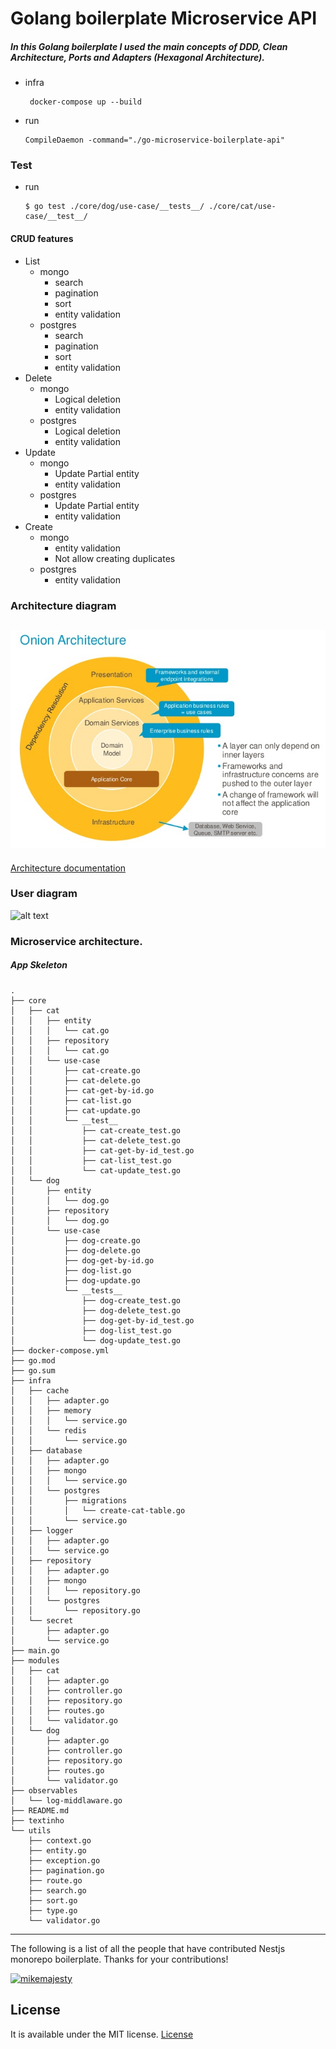 
# Golang boilerplate Microservice API

##### In this Golang boilerplate I used the main concepts of DDD, Clean Architecture, Ports and Adapters (Hexagonal Architecture).

- infra
  ```
   docker-compose up --build
  ```

- run

  ```
  CompileDaemon -command="./go-microservice-boilerplate-api"
  ```

### Test

- run
  ```
  $ go test ./core/dog/use-case/__tests__/ ./core/cat/use-case/__test__/
  ```

#### CRUD features

- List
  - mongo
    - search
    - pagination
    - sort
    - entity validation
  - postgres
    - search
    - pagination
    - sort
    - entity validation
- Delete
  - mongo
    - Logical deletion
    - entity validation
  - postgres
    - Logical deletion
    - entity validation
- Update
  - mongo
    - Update Partial entity
    - entity validation
  - postgres
    - Update Partial entity
    - entity validation
- Create
  - mongo
    - entity validation
    - Not allow creating duplicates
  - postgres
    - entity validation

### Architecture diagram

## ![alt text](OnionGraph.jpg)

[Architecture documentation](https://jeffreypalermo.com/2008/07/the-onion-architecture-part-1/)

### User diagram

![alt text](diagram.png)

### Microservice architecture.


##### App Skeleton

```
.
├── core
│   ├── cat
│   │   ├── entity
│   │   │   └── cat.go
│   │   ├── repository
│   │   │   └── cat.go
│   │   └── use-case
│   │       ├── cat-create.go
│   │       ├── cat-delete.go
│   │       ├── cat-get-by-id.go
│   │       ├── cat-list.go
│   │       ├── cat-update.go
│   │       └── __test__
│   │           ├── cat-create_test.go
│   │           ├── cat-delete_test.go
│   │           ├── cat-get-by-id_test.go
│   │           ├── cat-list_test.go
│   │           └── cat-update_test.go
│   └── dog
│       ├── entity
│       │   └── dog.go
│       ├── repository
│       │   └── dog.go
│       └── use-case
│           ├── dog-create.go
│           ├── dog-delete.go
│           ├── dog-get-by-id.go
│           ├── dog-list.go
│           ├── dog-update.go
│           └── __tests__
│               ├── dog-create_test.go
│               ├── dog-delete_test.go
│               ├── dog-get-by-id_test.go
│               ├── dog-list_test.go
│               └── dog-update_test.go
├── docker-compose.yml
├── go.mod
├── go.sum
├── infra
│   ├── cache
│   │   ├── adapter.go
│   │   ├── memory
│   │   │   └── service.go
│   │   └── redis
│   │       └── service.go
│   ├── database
│   │   ├── adapter.go
│   │   ├── mongo
│   │   │   └── service.go
│   │   └── postgres
│   │       ├── migrations
│   │       │   └── create-cat-table.go
│   │       └── service.go
│   ├── logger
│   │   ├── adapter.go
│   │   └── service.go
│   ├── repository
│   │   ├── adapter.go
│   │   ├── mongo
│   │   │   └── repository.go
│   │   └── postgres
│   │       └── repository.go
│   └── secret
│       ├── adapter.go
│       └── service.go
├── main.go
├── modules
│   ├── cat
│   │   ├── adapter.go
│   │   ├── controller.go
│   │   ├── repository.go
│   │   ├── routes.go
│   │   └── validator.go
│   └── dog
│       ├── adapter.go
│       ├── controller.go
│       ├── repository.go
│       ├── routes.go
│       └── validator.go
├── observables
│   └── log-middlaware.go
├── README.md
├── textinho
└── utils
    ├── context.go
    ├── entity.go
    ├── exception.go
    ├── pagination.go
    ├── route.go
    ├── search.go
    ├── sort.go
    ├── type.go
    └── validator.go
```

---

The following is a list of all the people that have contributed Nestjs monorepo boilerplate. Thanks for your contributions!

[<img alt="mikemajesty" src="https://avatars1.githubusercontent.com/u/11630212?s=460&v=4&s=117" width="117">](https://github.com/mikemajesty)

## License

It is available under the MIT license.
[License](https://opensource.org/licenses/mit-license.php)